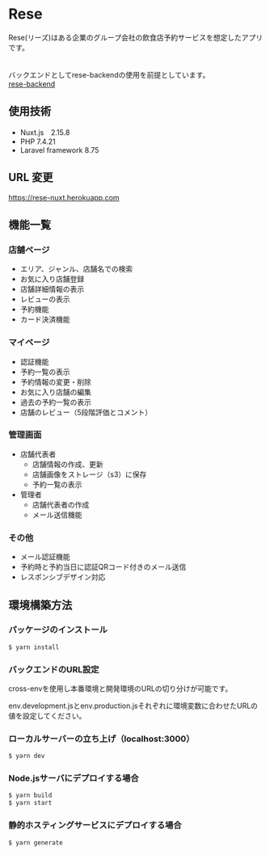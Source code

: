 
# Rese

Rese(リーズ)はある企業のグループ会社の飲食店予約サービスを想定したアプリです。
<br>
<br>
<br>
バックエンドとしてrese-backendの使用を前提としています。
<br>
[rese-backend](https://github.com/mayu6v0/rese-backend.git)


## 使用技術

* Nuxt.js　2.15.8
* PHP 7.4.21
* Laravel framework 8.75

## URL 変更
<https://rese-nuxt.herokuapp.com>


## 機能一覧
### 店舗ページ
  * エリア、ジャンル、店舗名での検索
  * お気に入り店舗登録
  * 店舗詳細情報の表示
  * レビューの表示
  * 予約機能
  * カード決済機能

### マイページ
  * 認証機能
  * 予約一覧の表示
  * 予約情報の変更・削除
  * お気に入り店舗の編集
  * 過去の予約一覧の表示
  * 店舗のレビュー（5段階評価とコメント）

### 管理画面
  * 店舗代表者
    * 店舗情報の作成、更新
    * 店舗画像をストレージ（s3）に保存
    * 予約一覧の表示
  * 管理者
    * 店舗代表者の作成
    * メール送信機能

### その他
  * メール認証機能
  * 予約時と予約当日に認証QRコード付きのメール送信
  * レスポンシブデザイン対応


## 環境構築方法


### パッケージのインストール
```bash
$ yarn install
```

### バックエンドのURL設定

  cross-envを使用し本番環境と開発環境のURLの切り分けが可能です。

  env.development.jsとenv.production.jsそれぞれに環境変数に合わせたURLの値を設定してください。

### ローカルサーバーの立ち上げ（localhost:3000）
```bash
$ yarn dev
```

### Node.jsサーバにデプロイする場合
```bash
$ yarn build
$ yarn start
```

### 静的ホスティングサービスにデプロイする場合
```bash
$ yarn generate
```
